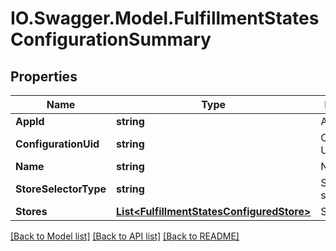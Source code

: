 # IO.Swagger.Model.FulfillmentStatesConfigurationSummary
## Properties

Name | Type | Description | Notes
------------ | ------------- | ------------- | -------------
**AppId** | **string** | AppId | 
**ConfigurationUid** | **string** | Configuration Uid | [optional] 
**Name** | **string** | Name | [optional] 
**StoreSelectorType** | **string** | Store selector type | [optional] 
**Stores** | [**List&lt;FulfillmentStatesConfiguredStore&gt;**](FulfillmentStatesConfiguredStore.md) | Stores | [optional] 

[[Back to Model list]](../README.md#documentation-for-models) [[Back to API list]](../README.md#documentation-for-api-endpoints) [[Back to README]](../README.md)


